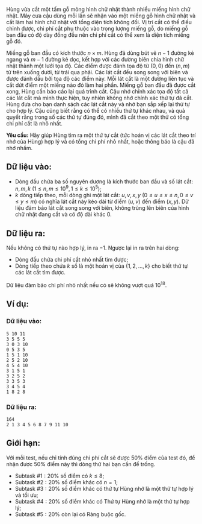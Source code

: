 Hùng vừa cắt một tấm gỗ mỏng hình chữ nhật thành nhiều miếng hình chữ nhật. Máy cưa cậu dùng mỗi lần sẽ nhận vào một miếng gỗ hình chữ nhật và cắt làm hai hình chữ nhật với tổng diện tích không đổi. Vị trí cắt có thể điều chỉnh được, chi phí cắt phụ thuộc vào trọng lượng miếng gỗ, do miếng gỗ ban đầu có độ dày đồng đều nên chi phí cắt có thể xem là diện tích miếng gỗ đó.

Miếng gỗ ban đầu có kích thước $n × m$. Hùng đã dùng bút vẽ $n − 1$ đường kẻ ngang và $m − 1$ đường kẻ dọc, kết hợp với các đường biên chia hình chữ nhật thành một lưới tọa độ. Các điểm được đánh tọa độ từ $(0, 0)$ đến $(n, m)$ từ trên xuống dưới, từ trái qua phải. Các lát cắt đều song song với biên và được đánh dấu bởi tọa độ các điểm này. Mỗi lát cắt là một đường liên tục và cắt dứt điểm một miếng nào đó làm hai phần. Miếng gỗ ban đầu đã được cắt xong, Hùng cần báo cáo lại quá trình cắt. Cậu nhớ chính xác tọa độ tất cả các lát cắt mà mình thực hiện, tuy nhiên không nhớ chính xác thứ tự đã cắt. Hùng đưa cho bạn danh sách các lát cắt này và nhờ bạn sắp xếp lại thứ tự cho hợp lý. Cậu cũng biết rằng có thể có nhiều thứ tự khác nhau, và quả quyết rằng trong số các thứ tự đúng đó, mình đã cắt theo một thứ có tổng chi phí cắt là nhỏ nhất.

**Yêu cầu:** Hãy giúp Hùng tìm ra một thứ tự cắt (tức hoán vị các lát cắt theo trí nhớ của Hùng) hợp lý và có tổng chi phí nhỏ nhất, hoặc thông báo là cậu đã nhớ nhầm.

## Dữ liệu vào:
- Dòng đầu chứa ba số nguyên dương là kích thước ban đầu và số lát cắt: $n, m, k\ (1 ≤ n, m ≤ 10^9, 1 ≤ k ≤ 10^5)$;
- $k$ dòng tiếp theo, mỗi dòng ghi một lát cắt: $u, v, x, y\ (0 ≤ u ≤ x ≤ n, 0 ≤ v ≤ y ≤ m)$ có nghĩa lát cắt này kéo dài từ điểm $(u, v)$ đến điểm $(x, y)$. Dữ liệu đảm bảo lát cắt song song với biên, không trùng lên biên của hình chữ nhật đang cắt và có độ dài khác $0$.

## Dữ liệu ra:
Nếu không có thứ tự nào hợp lý, in ra $-1$. Ngược lại in ra trên hai dòng:
- Dòng đầu chứa chi phí cắt nhỏ nhất tìm được;
- Dòng tiếp theo chứa $k$ số là một hoán vị của $\{1, 2, …, k\}$ cho biết thứ tự các lát cắt tìm được.

Dữ liệu đảm bảo chi phí nhỏ nhất nếu có sẽ không vượt quá $10^18$.

## Ví dụ:
### Dữ liệu vào:
```
5 10 11
3 5 5 5
3 0 3 10
0 5 3 5
1 5 1 10
2 5 2 10
4 5 4 10
3 1 5 1
3 2 5 2
3 3 5 3
3 4 5 4
1 8 2 8
```

### Dữ liệu ra:
```
164
2 1 3 4 5 6 8 7 9 11 10
```

## Giới hạn:
Với mỗi test, nếu chỉ tính đúng chi phí cắt sẽ được $50\%$ điểm của test đó, để nhận được $50\%$ điểm này thì dòng thứ hai bạn cần để trống.

- Subtask $\#1: 20\%$ số điểm có $k ≤ 8$;
- Subtask $\#2: 20\%$ số điểm khác có $n = 1$;
- Subtask $\#3: 20\%$ số điểm khác có thứ tự Hùng nhớ là một thứ tự hợp lý và tối ưu;
- Subtask $\#4: 20\%$ số điểm khác có Thứ tự Hùng nhớ là một thứ tự hợp lý;
- Subtask $\#5: 20\%$ còn lại có Ràng buộc gốc.